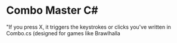 # Combo Master C#
 "If you press X, it triggers the keystrokes or clicks you've written in Combo.cs (designed for games like Brawlhalla
